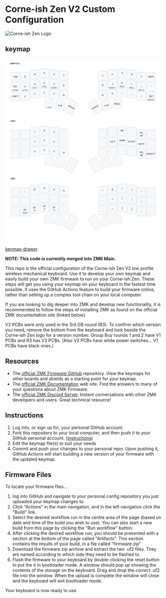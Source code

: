 # Corne-ish Zen V2 Custom Configuration

![Corne-ish Zen Logo](img/Zen_R3_sticker.png)

## keymap

![keymap](img/keymap.svg)

[keymap-drawer](https://caksoylar.github.io/keymap-drawer?keymap_yaml=H4sIAAAAAAAC_32Qa0_CUAyGv_MrjvEyL0MFFHXGxDEGQwfMXUBEnChLNNxkjChB_rttz9iAqEv6tOdtT3u6Xns6nAQSm436XbfrTV-Gbb8jsdehP_Bcfxi0A68jMkz2wkpdblQd2x1_9N4DN_OVdTPzBOQ8fywlGBt9en4wxSjJbDlH_o5YJ6pEk-eJDaJDLBGrRIOYswyFghmMVi1FZG8S0xqGas4jWSZRV2xTj0WLi7Jux1qea0WnFGsFrllaqRBWFolaVHFDFeZSBaq3XF3ppXNtZeYl1-LHCfBRADML_Bc8EO-JfNsaX55YIZb5ZZHfPSQeRVNM1f71lcKzsLbzeNonbxmyoq5FgwnP4VYQwFFiTQE6kJ0hzhEXCyk0x-C-VtWjOLITxCkiuyTragFenK_WKyIzS0UNDmXHVtfuphBpRAZxvDoXnsiiuXlsRNuv9YisBfWw_WKlDcQ1YhOwBX4b_BP4HfC7ItuDcF_4q1toScQVooloAR7jdM5mim6STxHTxAzPuiI7gGi22GSOt77_ndhK_ADeIyyVsQMAAA%3D%3D)

**NOTE: This code is currently merged into ZMK Main.**

This repo is the official configuration of the Corne-ish Zen V2 low profile wireless mechanical keyboard. Use it to develop your own keymap and easily build your own ZMK firmware to run on your Corne-ish Zen. These steps will get you using your keymap on your keyboard in the fastest time possible. It uses the GitHub Actions feature to build your firmware online, rather than setting up a complex tool chain on your local computer.

If you are looking to dig deeper into ZMK and develop new functionality, it is recommended to follow the steps of installing ZMK as found on the official ZMK documentation site (linked below).

V2 PCBs were only used in the 3rd GB round (R3). To confirm which version you need, remove the bottom from the keyboard and look beside the Corne-ish Zen logo for a version number. Group Buy rounds 1 and 2 have V1 PCBs and R3 has V2 PCBs. (Also V2 PCBs have white power switches... V1 PCBs have black ones.)

## Resources

- The [official ZMK Firmware GitHub](https://github.com/zmkfirmware/zmk) repository. View the keymaps for other boards and shields as a starting point for your keymap.
- The [official ZMK Documentation](https://zmk.dev/docs) web site. Find the answers to many of your questions about ZMK Firmware.
- The [official ZMK Discord Server](https://discord.gg/8cfMkQksSB). Instant conversations with other ZMK developers and users. Great technical resource!

## Instructions

1. Log into, or sign up for, your personal GitHub account.
2. Fork this repository to your local computer, and then push it to your GitHub personal account. ([instructions](https://docs.github.com/en/get-started/quickstart/fork-a-repo))
3. Edit the keymap file(s) to suit your needs
4. Commit and push your changes to your personal repo. Upon pushing it, GitHub Actions will start building a new version of your firmware with the updated keymap.

## Firmware Files

To locate your firmware files...

1. log into GitHub and navigate to your personal config repository you just uploaded your keymap changes to.
2. Click "Actions" in the main navigation, and in the left navigation click the "Build" link.
3. Select the desired workflow run in the centre area of the page (based on date and time of the build you wish to use). You can also start a new build from this page by clicking the "Run workflow" button.
4. After clicking the desired workflow run, you should be presented with a section at the bottom of the page called "Artifacts". This section contains the results of your build, in a file called "firmware.zip"
5. Download the firmware zip archive and extract the two .uf2 files. They are named according to which side they need to be flashed to.
6. Flash the firmware to your keyboard by double-clicking the reset button to put the it in bootloader mode. A window should pop up showing the contents of the storage on the keyboard. Drag and drop the correct .uf2 file into the window. When the upload is complete the window will close and the keyboard will exit bootloader mode.

Your keyboard is now ready to use.

